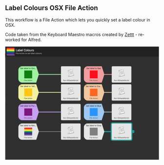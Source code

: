 ## Label Colours OSX File Action

This workflow is a File Action which lets you quickly set a label colour in OSX. 

Code taken from the Keyboard Maestro macros created by [Zettt](https://github.com/Zettt/km-macros/tree/master/Finder) - re-worked for Alfred.

![Screenshot](/Label%20Colours%20File%20Action/screenshot.png)

